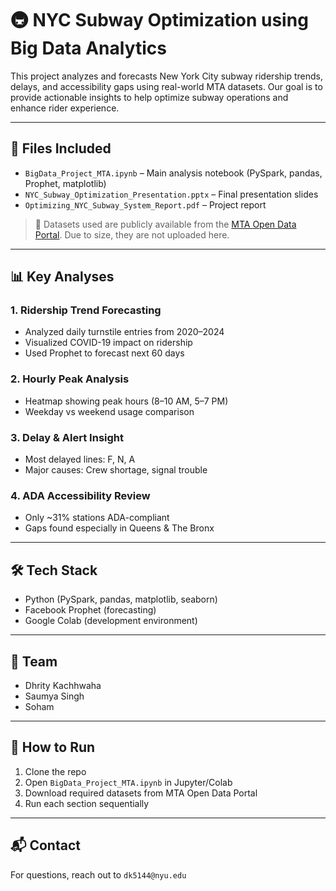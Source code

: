 # 🚇 NYC Subway Optimization using Big Data Analytics

This project analyzes and forecasts New York City subway ridership trends, delays, and accessibility gaps using real-world MTA datasets. Our goal is to provide actionable insights to help optimize subway operations and enhance rider experience.

---

## 📁 Files Included

- `BigData_Project_MTA.ipynb` – Main analysis notebook (PySpark, pandas, Prophet, matplotlib)
- `NYC_Subway_Optimization_Presentation.pptx` – Final presentation slides
- `Optimizing_NYC_Subway_System_Report.pdf` – Project report

> 🔗 Datasets used are publicly available from the [MTA Open Data Portal](https://data.ny.gov/Transportation/MTA-Subway-Datasets/ivyb-gz8y). Due to size, they are not uploaded here.

---

## 📊 Key Analyses

### 1. **Ridership Trend Forecasting**
- Analyzed daily turnstile entries from 2020–2024
- Visualized COVID-19 impact on ridership
- Used Prophet to forecast next 60 days

### 2. **Hourly Peak Analysis**
- Heatmap showing peak hours (8–10 AM, 5–7 PM)
- Weekday vs weekend usage comparison

### 3. **Delay & Alert Insight**
- Most delayed lines: F, N, A  
- Major causes: Crew shortage, signal trouble

### 4. **ADA Accessibility Review**
- Only ~31% stations ADA-compliant  
- Gaps found especially in Queens & The Bronx

---

## 🛠 Tech Stack

- Python (PySpark, pandas, matplotlib, seaborn)
- Facebook Prophet (forecasting)
- Google Colab (development environment)

---

## 👥 Team

- Dhrity Kachhwaha
- Saumya Singh
- Soham

---

## 📌 How to Run

1. Clone the repo  
2. Open `BigData_Project_MTA.ipynb` in Jupyter/Colab  
3. Download required datasets from MTA Open Data Portal  
4. Run each section sequentially

---

## 📬 Contact
For questions, reach out to `dk5144@nyu.edu`

